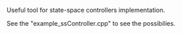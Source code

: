 Useful tool for state-space controllers implementation.

See the "example_ssController.cpp" to see the possibilies.
